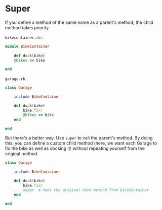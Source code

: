 # Super

If you define a method of the same name as a parent's method, the child method takes priority.

```bikecontainer.rb``` :
```ruby
module BikeContainer
	
	def dock(bike)
	@bikes << bike

end
```

```garage.rb``` :
```ruby
class Garage

	include BikeContainer

	def dock(bike)
		bike.fix!
		@bikes << bike
	end

end
```

But there's a better way. Use ```super``` to call the parent's method. By doing this, you can define a custom child method (here, we want each Garage to fix the bike as well as docking it) without repeating yourself from the original method.

```ruby
class Garage

	include BikeContainer

	def dock(bike)
		bike.fix!
		super  # Runs the original dock method from BikeContainer
	end

end
```
